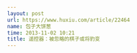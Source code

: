 ```yaml
---
layout: post
url: https://www.huxiu.com/article/22464
name: 包子大饼葱
time: 2013-11-02 10:21
title: 遥控器：被忽略的棋子或将豹变
---
```

